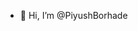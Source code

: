 - 👋 Hi, I’m @PiyushBorhade

<!---
PiyushBorhade/PiyushBorhade is a ✨ special ✨ repository because its `README.md` (this file) appears on your GitHub profile.
You can click the Preview link to take a look at your changes.
--->
